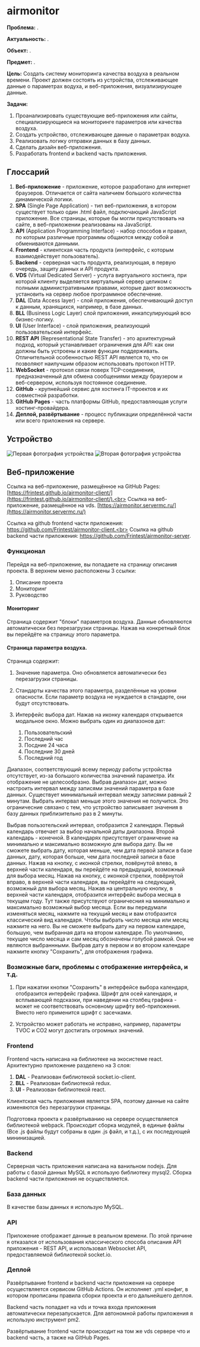 # airmonitor

**Проблема:** .

**Актуальность:** .

**Объект:** .

**Предмет:** .

**Цель:** Создать систему мониторинга качества воздуха в реальном времени. Проект должен состоять из устройства, отслеживающее данные о параметрах водуха, и веб-приложения, визуализирующее данные.

**Задачи:**

1. Проанализировать существующие веб-приложения или сайты, специализирующиеся на мониторинге параметров или качества воздуха.
2. Создать устройство, отслеживающее данные о параметрах водуха.
3. Реализовать логику отправки данных в базу данных.
4. Сделать дизайн веб-приложения.
5. Разработать frontend и backend часть приложения.

## Глоссарий

1. **Веб-приложение** - приложение, которое разработано для интернет браузеров. Отличается от сайта наличием большого количества динамической логики.
2. **SPA** (Single Page Application) - тип веб-приложения, в котором существует только один .html файл, подключающий JavaScript приложение. Все страницы, которые бы могли присутствовать на сайте, в веб-приложении реализованы на JavaScript.
3. **API** (Application Programming Interface) - набор способов и правил, по которым различные программы общаются между собой и обмениваются данными.
4. **Frontend** - клиентская часть продукта (интерфейс, с которым взаимодействует пользователь).
5. **Backend** - серверная часть продукта, реализующая, в первую очередь, защиту данных и API продукта.
6. **VDS** (Virtual Dedicated Server) - услуга виртуального хостинга, при которой клиенту выделяется виртуальный сервер целиком с полными административными правами, которые дают возможность установить на сервер любое программное обеспечение.
7. **DAL** (Data Access layer) - слой приложения, обеспечивающий доступ к данным, хранящихся, например, в базе данных.
8. **BLL** (Business Logic Layer) слой приложения, инкапсулирующий всю бизнес-логику.
9. **UI** (User Interface) - слой приложения, реализующий пользовательский интерфейс.
10.   **REST API** (Representational State Transfer) - это архитектурный подход, который устанавливает ограничения для API: как они должны быть устроены и какие функции поддерживать. Отличительной особенностью REST API является то, что он позволяют наилучшим образом использовать протокол HTTP.
11.   **WebSocket** - протокол связи поверх TCP-соединения, предназначенный для обмена сообщениями между браузером и веб-сервером, используя постоянное соединение.
12.   **GitHub** - крупнейший сервис для хостинга IT-проектов и их совместной разработки.
13.   **GitHub Pages** - часть платформы GitHub, предоставляющая услуги хостинг-провайдера.
14.   **Деплой, развёртывание** - процесс публикации определённой части или всего приложения на сервере.

## Устройство

![Первая фотография устройства](./docs/readme/images/device-1.jpg)
![Вторая фотография устройства](./docs/readme/images/device-2.jpg)

## Веб-приложение

Ссылка на веб-приложение, размещённое на GitHub Pages: [https://frintest.github.io/airmonitor-client/](https://frintest.github.io/airmonitor-client/).<br>
Ссылка на веб-приложение, размещённое на vds. [https://airmonitor.servermc.ru/](https://airmonitor.servermc.ru/)

Ссылка на github frontend части приложения: https://github.com/Frintest/airmonitor-client.<br>
Ссылка на github backend части приложения: https://github.com/Frintest/airmonitor-server.

### Функционал

Перейдя на веб-приложение, вы попадаете на страницу описания проекта. В верхнем меню расположены 3 ссылки:

1. Описание проекта
2. Мониторинг
3. Руководство

#### Мониторинг

Страница содержит "блоки" параметров воздуха. Данные обновляются автоматически без перезагрузки страницы. Нажав на конкретный блок вы перейдёте на страницу этого параметра.

#### Страница параметра воздуха.

Страница содержит:

1. Значение параметра. Оно обновляется автоматически без перезагрузки страницы.
2. Стандарты качества этого параметра, разделённые на уровни опасности. Если параметр воздуха не нуждается в стандарте, они будут отсутствовать.
3. Интерфейс выбора дат. Нажав на иконку календаря открывается модальное окно. Можно выбрать один из диапазонов дат:

   1. Пользовательский
   2. Последний час
   3. Посдние 24 часа
   4. Последние 30 дней
   5. Последний год

Диапазон, соответствующий всему периоду работы устройства отсутствует, из-за большого количества значений параметра. Их отображение не целесообразно.
Выбрав диапазон дат, можно настроить интервал между записями значений параметра в базе данных. Существует минимальный интервал между записями равный 2 минутам. Выбрать интервал меньше этого значения не получится. Это ограничесние связано с тем, что устройство записывает значения в базу данных приблизительно раз в 2 минуты.

Выбрав пользотельский интервал, отобразится 2 календаря. Первый календарь отвечает за выбор начальной даты диапазона. Второй календарь - конечной. В календарях присутствует ограничение на минимально и максимально возможную для выбора дату. Вы не сможете выбрать дату, которая меньше, чем дата первой записи в базе данных, дату, которая больше, чем дата последней записи в базе данных.
Нажав на кнопку, с иконкой стрелки, повёрнутой влево, в верхней части календаря, вы перейдёте на предыдущий, возможный для выбора месяц.
Нажав на кнопку, с иконкой стрелки, повёрнутой вправо, в верхней части календаря, вы перейдёте на следующий, возможный для выбора месяц.
Нажав на центральную кнопку, в верхней части календаря, отобразится интерфейс выбора месяца в текущем году. Тут также присутствуют ограничесния на минимально и максимально возможный выбор месяца. Если вы передумали изменяться месяц, нажмите на текущий месяц и вам отобразится классический вид календаря.
Чтобы выбрать число месяца или месяц нажмите на него. Вы не сможете выбрать дату на первом календаре, большую, чем выбранная дата на втором календаре. По умолчанию, текущее число месяца и сам месяц обозначены голубой рамкой. Они не являются выбраннными. Выбрав дату в первом и во втором календаре нажмите кнопку "Сохранить", для отображения графика.

### Возможные баги, проблемы с отображение интерфейса, и т.д.

1. При нажатии кнопки "Сохранить" в интерфейсе выбора календаря, отобразится интерфейс графика. Шрифт для осей календаря, и всплывающей подсказки, при наведении на столбец графика - может не соответствовать основному шрифту веб-приложения. Вместо него применится шрифт с засечками.

2. Устройство может работать не исправно, например, параметры TVOC и CO2 могут достигать огромных значений.

### Frontend

Frontend часть написана на библиотеке на экосистеме react. Архитектурно приложение разделено на 3 слоя:

1. **DAL** - Реализован библиотекой socket.io-client.
2. **BLL** - Реализован библиотекой redux.
3. **UI** - Реализован библиотекой react.

Клиентская часть приложения является SPA, поэтому данные на сайте изменяются без перезагрузки страницы.

Подготовка проекта к развёртыванию на сервере осуществляется библиотекой webpack. Происходит сборка модулей, в единые файлы (Все .js файлы будут собраны в один .js файл, и т.д.), с их последующей мининизацией.

### Backend

Серверная часть приложения написана на ванильном nodejs. Для работы с базой данных MySQL я использую библиотеку mysql2. Сборка backend части приложения не осуществляется.

### База данных

В качестве базы данных я использую MySQL.

### API

Приложение отображает данные в реальном времени. По этой причине я отказался от использования классического способа описания API приложения - REST API, и использовал Websocket API, предоставляемой библиотекой socket.io.

### Деплой

Развёртывание frontend и backend части приложения на сервере осуществляется сервисом GitHub Actions. Он исполняет .yml конфиг, в котором прописаны правила сборки проекта и его дальнейшего деплоя.

Backend часть попадает на vds и точка входа приложения автоматически перезапускается. Для автономной работы приложения я использую инструмент pm2.

Развёртывание frontend части происходит на том же vds сервере что и backend часть, а также на GitHub Pages.
